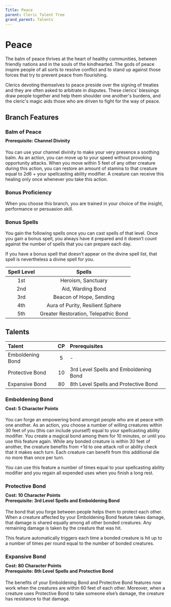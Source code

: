 ```yaml
---
Title: Peace
parent: Cleric Talent Tree
grand_parent: Talents
---
```

 
# Peace
The balm of peace thrives at the heart of healthy communities, between friendly nations and in the souls of the kindhearted. The gods of peace inspire people of all sorts to resolve conflict and to stand up against those forces that try to prevent peace from flourishing.

Clerics devoting themselves to peace preside over the signing of treaties and they are often asked to arbitrate in disputes. These clerics' blessings draw people together and help them shoulder one another's burdens, and the cleric's magic aids those who are driven to fight for the way of peace.

## Branch Features

### Balm of Peace

<div style="margin-top:-10px;"></div>
 
#### **Prerequisite:** Channel Divinity
You can use your channel divinity to make your very presence a soothing balm. As an action, you can move up to your speed without provoking opportunity attacks. When you move within 5 feet of any other creature during this action, you can restore an amount of stamina to that creature equal to 2d6 + your spellcasting ability modifier. A creature can receive this healing only once whenever you take this action.

### Bonus Proficiency
When you choose this branch, you are trained in your choice of the insight, performance or persuasion skill.
 
### Bonus Spells
You gain the following spells once you can cast spells of that level. Once you gain a bonus spell, you always have it prepared and it doesn’t count against the number of spells that you can prepare each day.
 
If you have a bonus spell that doesn’t appear on the divine spell list, that spell is nevertheless a divine spell for you.
 
| Spell Level | Spells |
|:-----------:|:------:|
| 1st | Heroism, Sanctuary |
| 2nd | Aid, Warding Bond | 
| 3rd | Beacon of Hope, Sending | 
| 4th | Aura of Purity, Resilient Sphere | 
| 5th | Greater Restoration, Telepathic Bond | 

## Talents
 
| Talent | CP | Prerequisites |
|:-------|:--:|:--------------|
| Emboldening Bond | 5  | - |  
| Protective Bond  | 10 | 3rd Level Spells and Emboldening Bond |  
| Expansive Bond   | 80 | 8th Level Spells and Protective Bond   |  

### Emboldening Bond
 
<div style="margin-top:-10px;"></div>
 
#### **Cost:** 5 Character Points
You can forge an empowering bond amongst people who are at peace with one another. As an action, you choose a number of willing creatures within 30 feet of you (this can include yourself) equal to your spellcasting ability modifier. You create a magical bond among them for 10 minutes, or until you use this feature again. While any bonded creature is within 30 feet of another, the creature benefits from +1d to one attack roll or ability check that it makes each turn. Each creature can benefit from this additional die no more than once per turn.

You can use this feature a number of times equal to your spellcasting ability modifier and you regain all expended uses when you finish a long rest.

### Protective Bond 
 
<div style="margin-top:-10px;"></div>
 
#### **Cost:** 10 Character Points<br>**Prerequisite:** 3rd Level Spells and Emboldening Bond 
The bond that you forge between people helps them to protect each other. When a creature affected by your Emboldening Bond feature takes damage, that damage is shared equally among all other bonded creatures. Any remaining damage is taken by the creature that was hit. 

This feature automatically triggers each time a bonded creature is hit up to a number of times per round equal to the number of bonded creatures. 

### Expansive Bond
 
<div style="margin-top:-10px;"></div>
 
#### **Cost:** 80 Character Points<br>**Prerequisite:** 8th Level Spells and Protective Bond 
The benefits of your Emboldening Bond and Protective Bond features now work when the creatures are within 60 feet of each other. Moreover, when a creature uses Protective Bond to take someone else’s damage, the creature has resistance to that damage.
